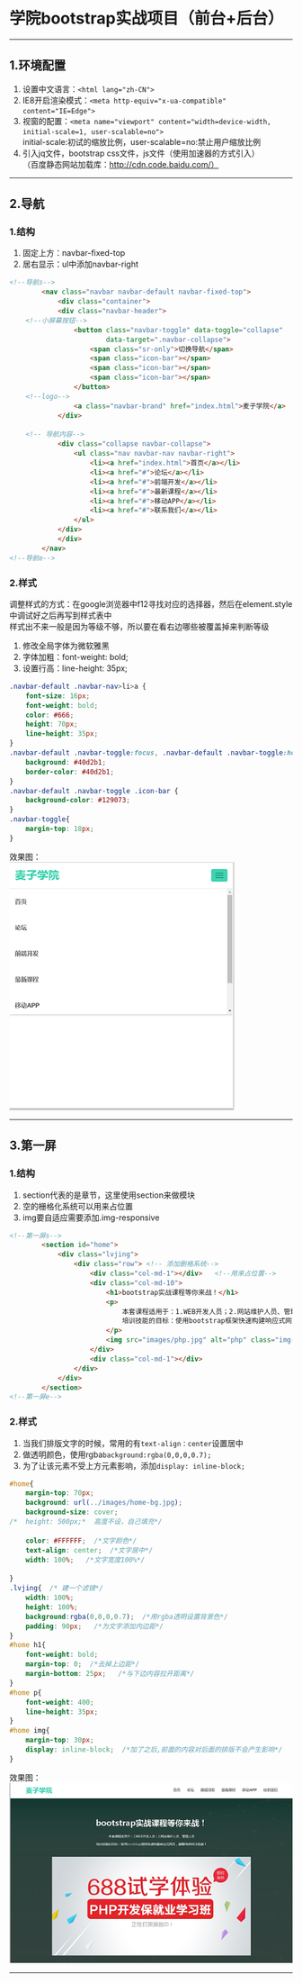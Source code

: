 # 学院bootstrap实战项目（前台+后台）  

---

## 1.环境配置
1. 设置中文语言：``<html lang="zh-CN">``  
2. IE8开启渲染模式：``<meta http-equiv="x-ua-compatible" content="IE=Edge">``  
3. 视窗的配置：``<meta name="viewport" content="width=device-width, initial-scale=1, user-scalable=no">``  
initial-scale:初试的缩放比例，user-scalable=no:禁止用户缩放比例  
4. 引入jq文件，bootstrap css文件，js文件（使用加速器的方式引入）  
（百度静态网站加载库：http://cdn.code.baidu.com/）  

---

## 2.导航
### 1.结构
1. 固定上方：navbar-fixed-top  
2. 居右显示：ul中添加navbar-right

```html
<!--导航s-->
		<nav class="navbar navbar-default navbar-fixed-top">
		    <div class="container">
		    <div class="navbar-header">
	<!--小屏幕按钮-->
		        <button class="navbar-toggle" data-toggle="collapse"
		                data-target=".navbar-collapse">
		            <span class="sr-only">切换导航</span>
		            <span class="icon-bar"></span>
		            <span class="icon-bar"></span>
		            <span class="icon-bar"></span>
		        </button>
	<!--logo-->
		        <a class="navbar-brand" href="index.html">麦子学院</a>
		    </div>
		    
	<!-- 导航内容-->
		    <div class="collapse navbar-collapse">
		        <ul class="nav navbar-nav navbar-right">
		            <li><a href="index.html">首页</a></li>
		            <li><a href="#">论坛</a></li>
		            <li><a href="#">前端开发</a></li>
		            <li><a href="#">最新课程</a></li>
		            <li><a href="#">移动APP</a></li>
		            <li><a href="#">联系我们</a></li>
		        </ul>
		    </div>
		    </div>
		</nav>
<!--导航e-->
```
### 2.样式  
调整样式的方式：在google浏览器中f12寻找对应的选择器，然后在element.style中调试好之后再写到样式表中  
样式出不来一般是因为等级不够，所以要在看右边哪些被覆盖掉来判断等级  
1. 修改全局字体为微软雅黑  
2. 字体加粗：font-weight: bold;  
3. 设置行高：line-height: 35px;  

```css
.navbar-default .navbar-nav>li>a {
    font-size: 16px;
    font-weight: bold;
    color: #666;
    height: 70px;
    line-height: 35px;
}
.navbar-default .navbar-toggle:focus, .navbar-default .navbar-toggle:hover {
    background: #40d2b1;
    border-color: #40d2b1;
}
.navbar-default .navbar-toggle .icon-bar {
    background-color: #129073;
}
.navbar-toggle{
	margin-top: 18px;
}

```
效果图：  
![](../image/bs1.png)  

---

## 3.第一屏  
### 1.结构
1. section代表的是章节，这里使用section来做模块  
2. 空的栅格化系统可以用来占位置  
3. img要自适应需要添加.img-responsive  
```html
<!--第一屏s-->
		<section id="home">
			<div class="lvjing">
				<div class="row"> <!-- 添加删格系统-->
					<div class="col-md-1"></div>   <!--用来占位置-->
					<div class="col-md-10">
						<h1>bootstrap实战课程等你来战！</h1>
						<p>
							本套课程适用于：1.WEB开发人员；2.网站维护人员、管理人员<br />
							培训技能的目标：使用bootstrap框架快速构建响应式网页，颠覆传统WEB前端！
						</p>
						<img src="images/php.jpg" alt="php" class="img-responsive"/> <!--img-responsive让图片自适应-->
					</div>
					<div class="col-md-1"></div>
				</div>
			</div>
		</section>
<!--第一屏e-->
```  

### 2.样式  
1. 当我们排版文字的时候，常用的有``text-align：center``设置居中  
2. 做透明颜色，使用rgba``background:rgba(0,0,0,0.7); ``  
3. 为了让该元素不受上方元素影响，添加``display: inline-block;``  

```css
#home{
	margin-top: 70px;
	background: url(../images/home-bg.jpg);
	background-size: cover;
/*	height: 500px;*  高度不设，自己填充*/
	
	color: #FFFFFF;  /*文字颜色*/
	text-align: center;  /*文字居中*/
	width: 100%;   /*文字宽度100%*/

}
.lvjing{  /* 建一个滤镜*/
	width: 100%;
	height: 100%;
	background:rgba(0,0,0,0.7);  /*用rgba透明设置背景色*/
	padding: 90px;   /*为文字添加内边距*/
}
#home h1{
	font-weight: bold;
	margin-top: 0;  /*去掉上边距*/
	margin-bottom: 25px;   /*与下边内容拉开距离*/
}
#home p{
	font-weight: 400;
	line-height: 35px;
}
#home img{
	margin-top: 30px;
	display: inline-block;  /*加了之后,前面的内容对后面的排版不会产生影响*/
}
```

效果图：  
![](../image/bs2.png)  

---